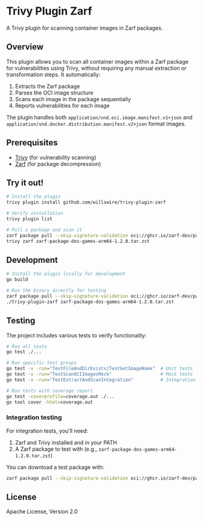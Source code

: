 # Trivy Plugin Zarf

A Trivy plugin for scanning container images in Zarf packages.

## Overview

This plugin allows you to scan all container images within a Zarf package for vulnerabilities using Trivy, without requiring any manual extraction or transformation steps. It automatically:

1. Extracts the Zarf package
2. Parses the OCI image structure
3. Scans each image in the package sequentially
4. Reports vulnerabilities for each image

The plugin handles both `application/vnd.oci.image.manifest.v1+json` and `application/vnd.docker.distribution.manifest.v2+json` format images.

## Prerequisites

- [Trivy](https://github.com/aquasecurity/trivy) (for vulnerability scanning)
- [Zarf](https://github.com/defenseunicorns/zarf) (for package decompression)

## Try it out!

```bash
# Install the plugin
trivy plugin install github.com/willswire/trivy-plugin-zarf

# Verify installation
trivy plugin list

# Pull a package and scan it
zarf package pull --skip-signature-validation oci://ghcr.io/zarf-dev/packages/dos-games:1.2.0
trivy zarf zarf-package-dos-games-arm64-1.2.0.tar.zst
```

## Development

```bash
# Install the plugin locally for development
go build

# Run the binary directly for testing
zarf package pull --skip-signature-validation oci://ghcr.io/zarf-dev/packages/dos-games:1.2.0
./trivy-plugin-zarf zarf-package-dos-games-arm64-1.2.0.tar.zst
```

## Testing

The project includes various tests to verify functionality:

```bash
# Run all tests
go test ./...

# Run specific test groups
go test -v -run="TestFileAndDirExists|TestGetImageName"  # Unit tests
go test -v -run="TestScanOCIImagesMock"                  # Mock tests
go test -v -run="TestExtractAndScanIntegration"          # Integration tests

# Run tests with coverage report
go test -coverprofile=coverage.out ./...
go tool cover -html=coverage.out
```

### Integration testing

For integration tests, you'll need:
1. Zarf and Trivy installed and in your PATH
2. A Zarf package to test with (e.g., `zarf-package-dos-games-arm64-1.2.0.tar.zst`)

You can download a test package with:
```bash
zarf package pull --skip-signature-validation oci://ghcr.io/zarf-dev/packages/dos-games:1.2.0
```

## License

Apache License, Version 2.0
